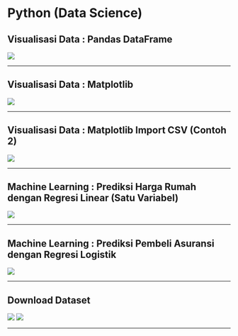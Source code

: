 # Python (Data Science)

## Visualisasi Data : Pandas DataFrame
[![](https://img.shields.io/badge/Materi-Download%20Disini-critical?style=for-the-badge&logo=mathworks&logoColor=FFF)](https://github.com/kevinperdana/kevinperdana.github.io/raw/master/pythondatascience/7.%20Python%20-%20Modul%20Data%20Science%201.pdf)

***

## Visualisasi Data : Matplotlib
[![](https://img.shields.io/badge/Materi-Download%20Disini-critical?style=for-the-badge&logo=mathworks&logoColor=FFF)](https://github.com/kevinperdana/kevinperdana.github.io/raw/master/pythondatascience/8.%20Python%20-%20Modul%20Data%20Science%202.pdf)

***

## Visualisasi Data : Matplotlib Import CSV (Contoh 2)
[![](https://img.shields.io/badge/Materi%20dan%20Implementasi-Disini-critical?style=for-the-badge&logo=mathworks&logoColor=FFF)](https://kevinperdana.github.io/pythondatascience/matplotlibcontoh2)

***

## Machine Learning : Prediksi Harga Rumah dengan Regresi Linear (Satu Variabel)

[![](https://img.shields.io/badge/Materi%20dan%20Implementasi-Disini-critical?style=for-the-badge&logo=mathworks&logoColor=FFF)](https://kevinperdana.github.io/pythondatascience/regresilinear)

***

## Machine Learning : Prediksi Pembeli Asuransi dengan Regresi Logistik

[![](https://img.shields.io/badge/Materi%20dan%20Implementasi-Disini-critical?style=for-the-badge&logo=mathworks&logoColor=FFF)](https://kevinperdana.github.io/pythondatascience/regresilogistik)

***

## Download Dataset

[![](https://img.shields.io/badge/Diabetes-Download%20Disini-critical?style=for-the-badge&logo=mathworks&logoColor=FFF)](https://github.com/kevinperdana/kevinperdana.github.io/raw/master/pythondatascience/pima-indians-diabetes-database.zip)
[![](https://img.shields.io/badge/Jantung-Download%20Disini-critical?style=for-the-badge&logo=mathworks&logoColor=FFF)](https://github.com/kevinperdana/kevinperdana.github.io/raw/master/pythondatascience/heart-disease-uci.zip)

***
